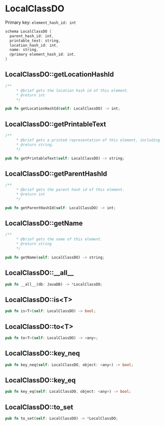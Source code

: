 # LocalClassDO

Primary key: `element_hash_id: int`

```rust
schema LocalClassDO {
  parent_hash_id: int,
  printable_text: string,
  location_hash_id: int,
  name: string,
  @primary element_hash_id: int,
}
```
## LocalClassDO::getLocationHashId

```rust
/**
     * @brief gets the location hash id of this element.
     * @return int
     */
```
```rust
pub fn getLocationHashId(self: LocalClassDO) -> int;
```
## LocalClassDO::getPrintableText

```rust
/**
     * @brief gets a printed representation of this element, including its structure where applicable.
     * @return string.
     */
```
```rust
pub fn getPrintableText(self: LocalClassDO) -> string;
```
## LocalClassDO::getParentHashId

```rust
/**
     * @brief gets the parent hash id of this element.
     * @return int
     */
```
```rust
pub fn getParentHashId(self: LocalClassDO) -> int;
```
## LocalClassDO::getName

```rust
/**
     * @brief gets the name of this element.
     * @return string
     */
```
```rust
pub fn getName(self: LocalClassDO) -> string;
```
## LocalClassDO::\_\_all\_\_

```rust
pub fn __all__(db: JavaDB) -> *LocalClassDO;
```
## LocalClassDO::is\<T\>

```rust
pub fn is<T>(self: LocalClassDO) -> bool;
```
## LocalClassDO::to\<T\>

```rust
pub fn to<T>(self: LocalClassDO) -> <any>;
```
## LocalClassDO::key\_neq

```rust
pub fn key_neq(self: LocalClassDO, object: <any>) -> bool;
```
## LocalClassDO::key\_eq

```rust
pub fn key_eq(self: LocalClassDO, object: <any>) -> bool;
```
## LocalClassDO::to\_set

```rust
pub fn to_set(self: LocalClassDO) -> *LocalClassDO;
```
